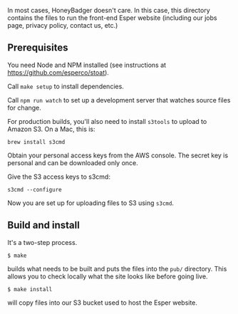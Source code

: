 In most cases, HoneyBadger doesn't care. In this case, this directory contains
the files to run the front-end Esper website (including our jobs page,
privacy policy, contact us, etc.)


Prerequisites
-------------

You need Node and NPM installed (see instructions at
https://github.com/esperco/stoat).

Call `make setup` to install dependencies.

Call `npm run watch` to set up a development server that watches source
files for change.

For production builds, you'll also need to install `s3tools` to upload to
Amazon S3. On a Mac, this is:
```
brew install s3cmd
```

Obtain your personal access keys from the AWS console. The secret key
is personal and can be downloaded only once.

Give the S3 access keys to s3cmd:
```
s3cmd --configure
```

Now you are set up for uploading files to S3 using `s3cmd`.


Build and install
-----------------

It's a two-step process.

```
$ make
```
builds what needs to be built and puts the files into the `pub/`
directory. This allows you to check locally what the site looks like
before going live.

```
$ make install
```
will copy files into our S3 bucket used to host the Esper website.

